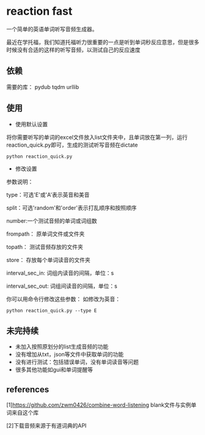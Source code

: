 # reaction fast
一个简单的英语单词听写音频生成器。

最近在学托福，我们知道托福听力很重要的一点是听到单词秒反应意思，但是很多时候没有合适的这样的听写音频，以测试自己的反应速度

## 依赖
需要的库：
pydub
tqdm
urllib

## 使用
- 使用默认设置

将你需要听写的单词的excel文件放入list文件夹中，且单词放在第一列，运行reaction_quick.py即可，生成的测试听写音频在dictate
```shell script
python reaction_quick.py
```

- 修改设置

参数说明：

type：可选'E'或'A'表示英音和美音

split：可选'random'和'order'表示打乱顺序和按照顺序

number:一个测试音频的单词或词组数

frompath： 原单词文件或文件夹

topath： 测试音频存放的文件夹

store： 存放每个单词读音的文件夹

interval_sec_in: 词组内读音的间隔，单位：s

interval_sec_out: 词组间读音的间隔，单位：s

你可以用命令行修改这些参数：
如修改为英音：
```shell script
python reaction_quick.py --type E
```

## 未完持续
- 未加入按照原划分的list生成音频的功能
- 没有增加从txt，json等文件中获取单词的功能
- 没有进行测试：包括错误单词，没有单词读音等问题
- 很多其他功能如gui和单词提醒等

## references
[1]https://github.com/zwm0426/combine-word-listening
blank文件与实例单词来自这个库

[2]下载音频来源于有道词典的API